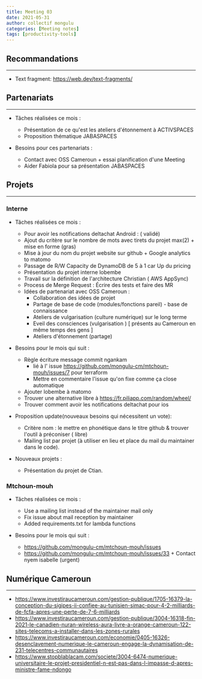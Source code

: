 ```yaml
---
title: Meeting 03
date: 2021-05-31
author: collectif mongulu
categories: [Meeting notes]
tags: [productivity-tools]
---
```


## Recommandations
---

- Text fragment: https://web.dev/text-fragments/

## Partenariats
---

- Tâches réalisées ce mois :
  - Présentation de ce qu'est les ateliers d'étonnement à ACTIVSPACES
  - Proposition thématique JABASPACES

- Besoins pour ces partenariats :
  - Contact avec OSS Cameroun + essai planification d'une Meeting
  - Aider Fabiola pour sa présentation JABASPACES


## Projets
---

### Interne

- Tâches réalisées ce mois :
  - Pour avoir les notifications deltachat Android : ( validé)
  - Ajout du critère sur le nombre de mots avec tirets du projet max(2) + mise en forme (gras)
  - Mise à jour du nom du projet website sur github + Google analytics to matomo
  - Passage de R/W Capacity de DynamoDB de 5 à 1 car Up du pricing
  - Présentation du projet interne lobembe
  - Travail sur la définition de l'architecture Christian ( AWS AppSync)
  - Process de Merge Request : Écrire des tests et faire des MR
  - Idées de partenariat avec OSS Cameroun :
      - Collaboration des idées de projet
      - Partage de base de code (modules/fonctions pareil) -  base de connaissance
      - Ateliers de vulgarisation (culture numérique) sur le long terme
      - Eveil des consciences (vulgarisation ) [ présents au Cameroun en même temps des gens ]
      - Ateliers d'étonnement (partage)

- Besoins pour le mois qui suit :
  - Règle écriture message commit ngankam
    - lié à l' issue https://github.com/mongulu-cm/mtchoun-mouh/issues/7 pour terraform
    - Mettre en commentaire l'issue qu'on fixe comme ça close automatique
  - Ajouter lobembe à matomo
  - Trouver une alternative libre à https://fr.piliapp.com/random/wheel/
  - Trouver comment avoir les notifications deltachat pour ios


- Proposition update(nouveaux besoins qui nécessitent un vote):
  - Critère nom : le mettre en phonétique dans le titre github & trouver l'outil à préconiser ( libre)
  - Mailing list par projet (à utiliser en lieu et place du mail du maintainer dans le code).

- Nouveaux projets :
    - Présentation du projet de Ctian.

### Mtchoun-mouh

- Tâches réalisées ce mois :
  - Use a mailing list instead of the maintainer mail only
  - Fix issue about mail reception by maintainer
  - Added requirements.txt for lambda functions

- Besoins pour le mois qui suit :
  - <https://github.com/mongulu-cm/mtchoun-mouh/issues>
  - <https://github.com/mongulu-cm/mtchoun-mouh/issues/33> + Contact nyem isabelle (urgent)


## Numérique Cameroun
---

- <https://www.investiraucameroun.com/gestion-publique/1705-16379-la-conception-du-sigipes-ii-confiee-au-tunisien-simac-pour-4-2-milliards-de-fcfa-apres-une-perte-de-7-6-milliards>
- <https://www.investiraucameroun.com/gestion-publique/3004-16318-fin-2021-le-canadien-nuran-wireless-aura-livre-a-orange-cameroun-122-sites-telecoms-a-installer-dans-les-zones-rurales>
- <https://www.investiraucameroun.com/economie/0405-16326-desenclavement-numerique-le-cameroun-engage-la-dynamisation-de-231-telecentres-communautaires>
- <https://www.stopblablacam.com/societe/3004-6474-numerique-universitaire-le-projet-presidentiel-n-est-pas-dans-l-impasse-d-apres-ministre-fame-ndongo>
